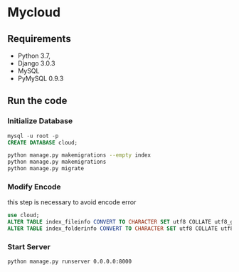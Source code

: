 # Mycloud

## Requirements

- Python 3.7,
- Django 3.0.3
- MySQL
- PyMySQL 0.9.3

## Run the code

### Initialize Database

```sql
mysql -u root -p
CREATE DATABASE cloud;
```

```sh
python manage.py makemigrations --empty index
python manage.py makemigrations  
python manage.py migrate  
```

### Modify Encode

this step is necessary to avoid encode error

```sql
use cloud;
ALTER TABLE index_fileinfo CONVERT TO CHARACTER SET utf8 COLLATE utf8_general_ci;
ALTER TABLE index_folderinfo CONVERT TO CHARACTER SET utf8 COLLATE utf8_general_ci;
```

### Start Server

```sh
python manage.py runserver 0.0.0.0:8000  
```